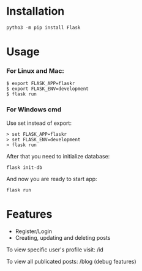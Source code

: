 # Installation

```
pytho3 -m pip install Flask
```

# Usage
### For Linux and Mac:

```
$ export FLASK_APP=flaskr
$ export FLASK_ENV=development
$ flask run
```

### For Windows cmd
Use set instead of export:

```
> set FLASK_APP=flaskr
> set FLASK_ENV=development
> flask run
```

After that you need to initialize database:
```
flask init-db
```

And now you are ready to start app:
```
flask run
```

# Features

+ Register/Login
+ Creating, updating and deleting posts

To view specific user's profile visit: /id<user-id>

To view all publicated posts: /blog (debug features)
